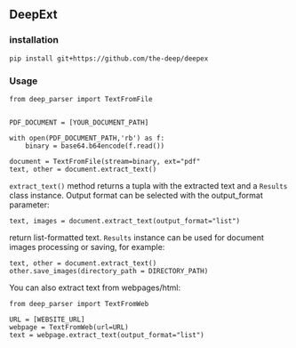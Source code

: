 ## DeepExt

### installation

`pip install git+https://github.com/the-deep/deepex`

### Usage



```
from deep_parser import TextFromFile


PDF_DOCUMENT = [YOUR_DOCUMENT_PATH]

with open(PDF_DOCUMENT_PATH,'rb') as f:
    binary = base64.b64encode(f.read())

document = TextFromFile(stream=binary, ext="pdf"
text, other = document.extract_text() 
```

`extract_text()` method returns a tupla with the extracted text and a `Results` class instance.
Output format can be selected with the output_format parameter: 
```
text, images = document.extract_text(output_format="list")
```
return list-formatted text. `Results` instance can be used for document images processing or saving, for example:

```
text, other = document.extract_text()
other.save_images(directory_path = DIRECTORY_PATH)
```

You can also extract text from webpages/html:

```
from deep_parser import TextFromWeb

URL = [WEBSITE_URL]
webpage = TextFromWeb(url=URL)
text = webpage.extract_text(output_format="list")

```
